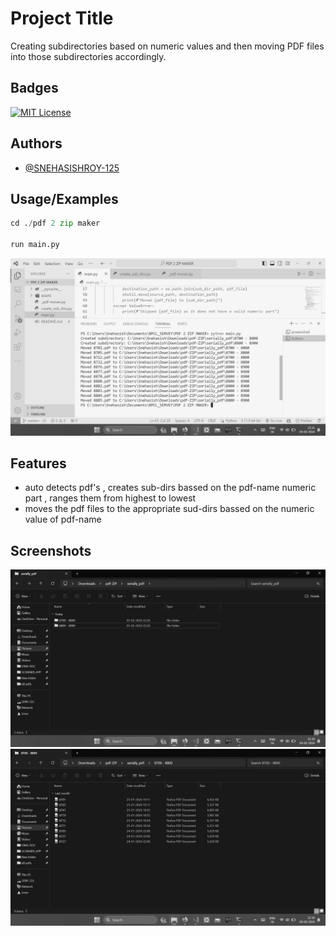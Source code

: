 
# Project Title

Creating subdirectories based on numeric values and then moving PDF files into those subdirectories accordingly.


## Badges

[![MIT License](https://img.shields.io/badge/License-MIT-green.svg)](https://choosealicense.com/licenses/mit/)



## Authors

- [@SNEHASISHROY-125](https://SNEHASISHROY-125.github.io)


## Usage/Examples

```python
cd ./pdf 2 zip maker

run main.py


```

![App Screenshot](https://github.com/SNEHASISHROY-125/PDF-2-ZIP-MAKER/blob/master/assets/Screenshot%20(26).png)


## Features

- auto detects pdf's , creates sub-dirs bassed on the pdf-name numeric part , ranges them from highest to lowest
- moves the pdf files to the appropriate sud-dirs bassed on the numeric value of pdf-name 



## Screenshots

![App Screenshot](https://github.com/SNEHASISHROY-125/PDF-2-ZIP-MAKER/blob/master/assets/Screenshot%20(24).png)
![App Screenshot](https://github.com/SNEHASISHROY-125/PDF-2-ZIP-MAKER/blob/master/assets/Screenshot%20(25).png)

